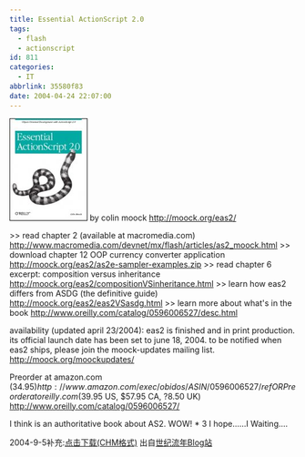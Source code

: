 ```yaml
---
title: Essential ActionScript 2.0
tags:
  - flash
  - actionscript
id: 811
categories:
  - IT
abbrlink: 35580f83
date: 2004-04-24 22:07:00
---
```

![Essential ActionScript 2.0](/images/2004/04/24_12794.jpg)
by colin moock
http://moock.org/eas2/
<!--more-->
\>\> read chapter 2 (available at macromedia.com)
http://www.macromedia.com/devnet/mx/flash/articles/as2_moock.html
\>\> download chapter 12 OOP currency converter application
http://moock.org/eas2/as2e-sampler-examples.zip
\>\> read chapter 6 excerpt: composition versus inheritance
http://moock.org/eas2/compositionVSinheritance.html
\>\> learn how eas2 differs from ASDG (the definitive guide)
http://moock.org/eas2/eas2VSasdg.html
\>\> learn more about what's in the book 
http://www.oreilly.com/catalog/0596006527/desc.html

availability (updated april 23/2004):
eas2 is finished and in print production. its official launch date has been set to june 18, 2004\. to be notified when eas2 ships, please join the moock-updates mailing list.
http://moock.org/moockupdates/

Preorder at amazon.com ($34.95)
http://www.amazon.com/exec/obidos/ASIN/0596006527/ref%3Dnosim/moockorg/002-7931431-8123219
OR
Preorder at oreilly.com ($39.95 US, $57.95 CA, ?8.50 UK)
http://www.oreilly.com/catalog/0596006527/

I think is an authoritative book about AS2.
WOW! * 3
I hope......I Waiting....

2004-9-5补充:[点击下载(CHM格式)](http://blog.liu21st.com/download/Essential.Actionscript.2.0.chm)
出自[世纪流年Blog站](http://blog.liu21st.com/blog.php?job=art&articleid=a_20040701_014133)